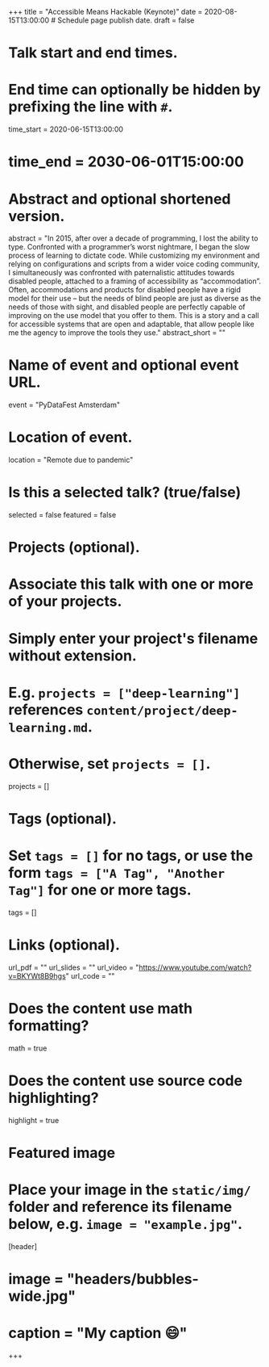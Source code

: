 +++
title = "Accessible Means Hackable (Keynote)"
date = 2020-08-15T13:00:00  # Schedule page publish date.
draft = false

# Talk start and end times.
#   End time can optionally be hidden by prefixing the line with `#`.
time_start = 2020-06-15T13:00:00
# time_end = 2030-06-01T15:00:00

# Abstract and optional shortened version.
abstract = "In 2015, after over a decade of programming, I lost the ability to type. Confronted with a programmer’s worst nightmare, I began the slow process of learning to dictate code. While customizing my environment and relying on configurations and scripts from a wider voice coding community, I simultaneously was confronted with paternalistic attitudes towards disabled people, attached to a framing of accessibility as “accommodation”. Often, accommodations and products for disabled people have a rigid model for their use – but the needs of blind people are just as diverse as the needs of those with sight, and disabled people are perfectly capable of improving on the use model that you offer to them. This is a story and a call for accessible systems that are open and adaptable, that allow people like me the agency to improve the tools they use."
abstract_short = ""

# Name of event and optional event URL.
event = "PyDataFest Amsterdam"

# Location of event.
location = "Remote due to pandemic"

# Is this a selected talk? (true/false)
selected = false
featured = false

# Projects (optional).
#   Associate this talk with one or more of your projects.
#   Simply enter your project's filename without extension.
#   E.g. `projects = ["deep-learning"]` references `content/project/deep-learning.md`.
#   Otherwise, set `projects = []`.
projects = []

# Tags (optional).
#   Set `tags = []` for no tags, or use the form `tags = ["A Tag", "Another Tag"]` for one or more tags.
tags = []

# Links (optional).
url_pdf = ""
url_slides = ""
url_video = "https://www.youtube.com/watch?v=BKYWt8B9hgs"
url_code = ""

# Does the content use math formatting?
math = true

# Does the content use source code highlighting?
highlight = true

# Featured image
# Place your image in the `static/img/` folder and reference its filename below, e.g. `image = "example.jpg"`.
[header]
# image = "headers/bubbles-wide.jpg"
# caption = "My caption :smile:"

+++
